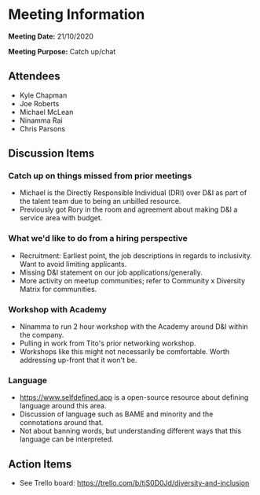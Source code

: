 # Meeting Information

**Meeting Date:** 21/10/2020

**Meeting Purpose:** Catch up/chat

## Attendees

- Kyle Chapman
- Joe Roberts
- Michael McLean
- Ninamma Rai
- Chris Parsons

## Discussion Items

### Catch up on things missed from prior meetings

- Michael is the Directly Responsible Individual (DRI) over D&I as part of the talent team due to being an unbilled resource.
- Previously got Rory in the room and agreement about making D&I a service area with budget.

### What we'd like to do from a hiring perspective

- Recruitment: Earliest point, the job descriptions in regards to inclusivity. Want to avoid limiting applicants.
- Missing D&I statement on our job applications/generally.
- More activity on meetup communities; refer to Community x Diversity Matrix for communities.

### Workshop with Academy

- Ninamma to run 2 hour workshop with the Academy around D&I within the company.
- Pulling in work from Tito's prior networking workshop.
- Workshops like this might not necessarily be comfortable. Worth addressing up-front that it won't be.

### Language

- <https://www.selfdefined.app> is a open-source resource about defining language around this area.
- Discussion of language such as BAME and minority and the connotations around that.
- Not about banning words, but understanding different ways that this language can be interpreted.

## Action Items

- See Trello board: <https://trello.com/b/tjS0D0Jd/diversity-and-inclusion>
